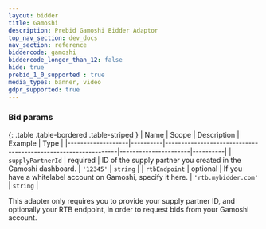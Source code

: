 ```yaml
---
layout: bidder
title: Gamoshi
description: Prebid Gamoshi Bidder Adaptor
top_nav_section: dev_docs
nav_section: reference
biddercode: gamoshi
biddercode_longer_than_12: false
hide: true
prebid_1_0_supported : true
media_types: banner, video
gdpr_supported: true
---
```


### Bid params

{: .table .table-bordered .table-striped }
| Name              | Scope    | Description                                                   | Example              | Type     |
|-------------------|----------|---------------------------------------------------------------|----------------------|----------|
| `supplyPartnerId` | required | ID of the supply partner you created in the Gamoshi dashboard. | `'12345'`            | `string` |
| `rtbEndpoint`     | optional | If you have a whitelabel account on Gamoshi, specify it here. | `'rtb.mybidder.com'` | `string` |

This adapter only requires you to provide your supply partner ID, and optionally your RTB endpoint, in order to request
bids from your Gamoshi account.
